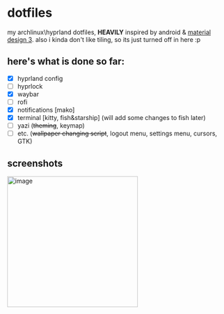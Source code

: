 # dotfiles
my archlinux\hyprland dotfiles, **HEAVILY** inspired by android & [material design 3](m3.material.io).
also i kinda don't like tiling, so its just turned off in here :p
## here's what is done so far:
- [x] hyprland config
- [ ] hyprlock
- [x] waybar
- [ ] rofi
- [x] notifications [mako]
- [x] terminal [kitty, fish&starship] (will add some changes to fish later)
- [ ] yazi (~~theming~~, keymap)
- [ ] etc. (~~wallpaper changing script~~, logout menu, settings menu, cursors, GTK)
## screenshots
<img height="300" alt="image" src="https://github.com/user-attachments/assets/39122537-fb71-411e-bcc6-64728b344796" />
